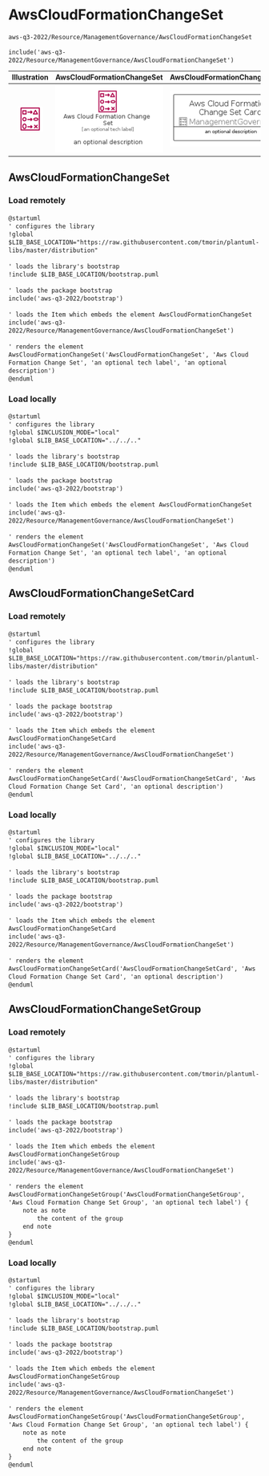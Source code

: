 # AwsCloudFormationChangeSet


```text
aws-q3-2022/Resource/ManagementGovernance/AwsCloudFormationChangeSet
```

```text
include('aws-q3-2022/Resource/ManagementGovernance/AwsCloudFormationChangeSet')
```



| Illustration | AwsCloudFormationChangeSet | AwsCloudFormationChangeSetCard | AwsCloudFormationChangeSetGroup |
| :---: | :---: | :---: | :---: |
| ![illustration for Illustration](../../../aws-q3-2022/Resource/ManagementGovernance/AwsCloudFormationChangeSet.png) | ![illustration for AwsCloudFormationChangeSet](../../../aws-q3-2022/Resource/ManagementGovernance/AwsCloudFormationChangeSet.Local.png) | ![illustration for AwsCloudFormationChangeSetCard](../../../aws-q3-2022/Resource/ManagementGovernance/AwsCloudFormationChangeSetCard.Local.png) | ![illustration for AwsCloudFormationChangeSetGroup](../../../aws-q3-2022/Resource/ManagementGovernance/AwsCloudFormationChangeSetGroup.Local.png) |




## AwsCloudFormationChangeSet

### Load remotely
```plantuml
@startuml
' configures the library
!global $LIB_BASE_LOCATION="https://raw.githubusercontent.com/tmorin/plantuml-libs/master/distribution"

' loads the library's bootstrap
!include $LIB_BASE_LOCATION/bootstrap.puml

' loads the package bootstrap
include('aws-q3-2022/bootstrap')

' loads the Item which embeds the element AwsCloudFormationChangeSet
include('aws-q3-2022/Resource/ManagementGovernance/AwsCloudFormationChangeSet')

' renders the element
AwsCloudFormationChangeSet('AwsCloudFormationChangeSet', 'Aws Cloud Formation Change Set', 'an optional tech label', 'an optional description')
@enduml
```

### Load locally
```plantuml
@startuml
' configures the library
!global $INCLUSION_MODE="local"
!global $LIB_BASE_LOCATION="../../.."

' loads the library's bootstrap
!include $LIB_BASE_LOCATION/bootstrap.puml

' loads the package bootstrap
include('aws-q3-2022/bootstrap')

' loads the Item which embeds the element AwsCloudFormationChangeSet
include('aws-q3-2022/Resource/ManagementGovernance/AwsCloudFormationChangeSet')

' renders the element
AwsCloudFormationChangeSet('AwsCloudFormationChangeSet', 'Aws Cloud Formation Change Set', 'an optional tech label', 'an optional description')
@enduml
```

## AwsCloudFormationChangeSetCard

### Load remotely
```plantuml
@startuml
' configures the library
!global $LIB_BASE_LOCATION="https://raw.githubusercontent.com/tmorin/plantuml-libs/master/distribution"

' loads the library's bootstrap
!include $LIB_BASE_LOCATION/bootstrap.puml

' loads the package bootstrap
include('aws-q3-2022/bootstrap')

' loads the Item which embeds the element AwsCloudFormationChangeSetCard
include('aws-q3-2022/Resource/ManagementGovernance/AwsCloudFormationChangeSet')

' renders the element
AwsCloudFormationChangeSetCard('AwsCloudFormationChangeSetCard', 'Aws Cloud Formation Change Set Card', 'an optional description')
@enduml
```

### Load locally
```plantuml
@startuml
' configures the library
!global $INCLUSION_MODE="local"
!global $LIB_BASE_LOCATION="../../.."

' loads the library's bootstrap
!include $LIB_BASE_LOCATION/bootstrap.puml

' loads the package bootstrap
include('aws-q3-2022/bootstrap')

' loads the Item which embeds the element AwsCloudFormationChangeSetCard
include('aws-q3-2022/Resource/ManagementGovernance/AwsCloudFormationChangeSet')

' renders the element
AwsCloudFormationChangeSetCard('AwsCloudFormationChangeSetCard', 'Aws Cloud Formation Change Set Card', 'an optional description')
@enduml
```

## AwsCloudFormationChangeSetGroup

### Load remotely
```plantuml
@startuml
' configures the library
!global $LIB_BASE_LOCATION="https://raw.githubusercontent.com/tmorin/plantuml-libs/master/distribution"

' loads the library's bootstrap
!include $LIB_BASE_LOCATION/bootstrap.puml

' loads the package bootstrap
include('aws-q3-2022/bootstrap')

' loads the Item which embeds the element AwsCloudFormationChangeSetGroup
include('aws-q3-2022/Resource/ManagementGovernance/AwsCloudFormationChangeSet')

' renders the element
AwsCloudFormationChangeSetGroup('AwsCloudFormationChangeSetGroup', 'Aws Cloud Formation Change Set Group', 'an optional tech label') {
    note as note
        the content of the group
    end note
}
@enduml
```

### Load locally
```plantuml
@startuml
' configures the library
!global $INCLUSION_MODE="local"
!global $LIB_BASE_LOCATION="../../.."

' loads the library's bootstrap
!include $LIB_BASE_LOCATION/bootstrap.puml

' loads the package bootstrap
include('aws-q3-2022/bootstrap')

' loads the Item which embeds the element AwsCloudFormationChangeSetGroup
include('aws-q3-2022/Resource/ManagementGovernance/AwsCloudFormationChangeSet')

' renders the element
AwsCloudFormationChangeSetGroup('AwsCloudFormationChangeSetGroup', 'Aws Cloud Formation Change Set Group', 'an optional tech label') {
    note as note
        the content of the group
    end note
}
@enduml
```


